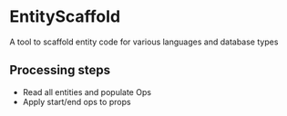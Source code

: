 # EntityScaffold
A tool to scaffold entity code for various languages and database types

## Processing steps
- Read all entities and populate Ops
- Apply start/end ops to props